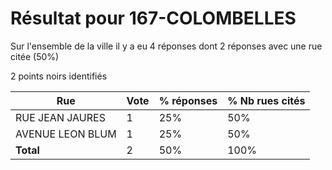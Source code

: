 # Résultat pour 167-COLOMBELLES

Sur l'ensemble de la ville il y a eu 4 réponses dont 2 réponses avec une rue citée (50%)

2 points noirs identifiés

| Rue | Vote | % réponses | % Nb rues cités|
|-----|------|------------|----------------|
| RUE JEAN JAURES | 1 | 25% | 50%|
| AVENUE LEON BLUM | 1 | 25% | 50%|
| **Total** | 2 | 50% | 100%|

